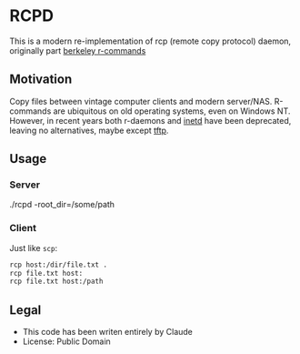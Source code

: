 # RCPD

This is a modern re-implementation of rcp (remote copy protocol) daemon, originally part [berkeley r-commands](https://en.wikipedia.org/wiki/Berkeley_r-commands)

## Motivation

Copy files between vintage computer clients and modern server/NAS. R-commands are ubiquitous on old operating systems, even on Windows NT. However, in recent years both r-daemons and [inetd](https://en.wikipedia.org/wiki/Inetd) have
been deprecated, leaving no alternatives, maybe except [tftp](https://en.wikipedia.org/wiki/Trivial_File_Transfer_Protocol).

## Usage

### Server

./rcpd -root_dir=/some/path

### Client

Just like `scp`:

```sh
rcp host:/dir/file.txt .
rcp file.txt host:
rcp file.txt host:/path
```

## Legal

- This code has been writen entirely by Claude
- License: Public Domain
